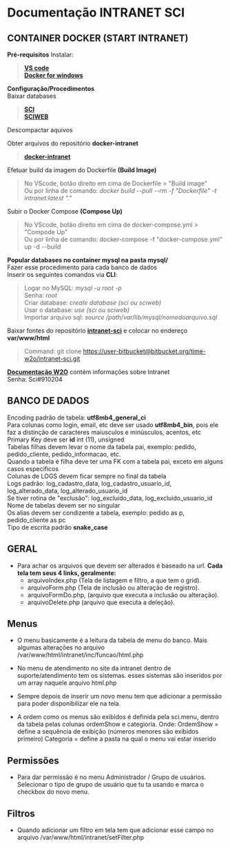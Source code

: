 # Documentação INTRANET SCI

## CONTAINER DOCKER (START INTRANET)

**Pré-requisitos**
Instalar:
>**[VS code](https://code.visualstudio.com/download)**  
>**[Docker for windows](https://desktop.docker.com/win/stable/Docker%20Desktop%20Installer.exe)**

**Configuração/Procedimentos**  
Baixar databases
>**[SCI](https://drive.google.com/file/d/15n8BYCh64kpns6qem5ieWtT6ECtUoKnc/view)**  
>**[SCIWEB](https://drive.google.com/file/d/1dwC-GD3RvLp0aM3LLDm5McPKaj4oPp_J/view)**

Descompactar aquivos

Obter arquivos do repositório **docker-intranet**
>**[docker-intranet](https://github.com/felipe-felizardo/docker-intranet)**

Efetuar build da imagem do Dockerfile **(Build Image)**
>No VScode, botão direito em cima de Dockerfile > "Build image"  
>Ou por linha de comando: _docker build --pull --rm -f "Dockerfile" -t intranet:latest "."_

Subir o Docker Compose **(Compose Up)**
>No VScode, botão direito em cima de docker-compose.yml > "Compode Up"  
>Ou por linha de comando: docker-compose -f "docker-compose.yml" up -d --build

**Popular databases no container mysql na pasta mysql/**  
Fazer esse procedimento para cada banco de dados  
Inserir os seguintes comandos via **CLI**:
>Logar no MySQL: _mysql -u root -p_  
>Senha: _root_  
>Criar database: _create database (sci ou sciweb)_  
>Usar o database: _use (sci ou sciweb)_  
>Importar arquivo sql: _source /path/var/lib/mysql/nomedoarquivo.sql_

Baixar fontes do repositório **[intranet-sci](https://bitbucket.org/time-w2o/intranet-sci)** e colocar no endereço **var/www/html**
>Command: git clone <https://user-bitbucket@bitbucket.org/time-w2o/intranet-sci.git>

**[Documentação W2O](http://w2o.com.br/documentacao/index.php)** contém informações sobre Intranet  
Senha: Sci#910204

## BANCO DE DADOS

Encoding padrão de tabela: **utf8mb4_general_ci**  
Para colunas como login, email, etc deve ser usado **utf8mb4_bin**, pois   ele faz a distinção de caracteres maiusculos e minúsculos, acentos, etc  
Primary Key deve ser **id** int (11), unsigned  
Tabelas filhas devem levar o nome da tabela pai, exemplo: pedido, pedido_cliente, pedido_informacao, etc.  
Quando a tabela é filha deve ter uma FK com a tabela pai, exceto em alguns casos especificos  
Colunas de LOGS devem ficar sempre no final da tabela  
Logs padrão: log_cadastro_data, log_cadastro_usuario_id, log_alterado_data, log_alterado_usuario_id  
Se tiver rotina de "exclusão": log_excluido_data, log_excluido_usuario_id  
Nome de tabelas devem ser no singular  
Os alias devem ser condizente a tabela, exemplo: pedido as p, pedido_cliente as pc  
Tipo de escrita padrão **snake_case**

## GERAL

- Para achar os arquivos que devem ser alterados é baseado na url.
**Cada tela tem seus 4 links, geralmente:**
  - arquivoIndex.php (Tela de listagem e filtro, a que tem o grid).
  - arquivoForm.php (Tela de inclusão ou alteração de registro).
  - arquivoFormDo.php, (arquivo que executa a inclusão ou alteração).
  - arquivoDelete.php (arquivo que executa a deleção).

## Menus

- O menu basicamente é a leitura da tabela de menu do banco.
Mais algumas alterações no arquivo /var/www/html/intranet/inc/funcao/html.php

- No menu de atendimento no site da intranet dentro de suporte/atendimento tem os sistemas.
esses sistemas são inseridos por um array naquele arquivo html.php

- Sempre depois de inserir um novo menu tem que adicionar a permissão para poder disponibilizar ele na tela.

- A ordem como os menus são exibidos é definida pela sci.menu, dentro da tabela pelas colunas ordemShow e categioria.
Onde: OrdemShow = define a sequência de exibição (números menores são exibidos primeiro)
Categoria = define a pasta na qual o menu vai estar inserido

## Permissões

- Para dar permissão é no menu Administrador / Grupo de usuários.
Selecionar o tipo de grupo de usuário que tu ta usando e marca o checkbox do novo menu.

## Filtros

- Quando adicionar um filtro em tela tem que adicionar esse campo no arquivo /var/www/html/intranet/setFilter.php

